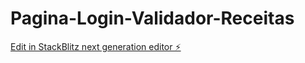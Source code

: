 # Pagina-Login-Validador-Receitas

[Edit in StackBlitz next generation editor ⚡️](https://stackblitz.com/~/github.com/leobhz/Pagina-Login-Validador-Receitas)
